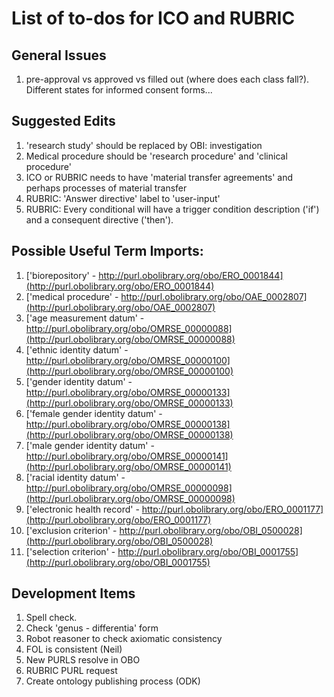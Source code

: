 # List of to-dos for ICO and RUBRIC

## General Issues
1. pre-approval vs approved vs filled out (where does each class fall?). Different states for informed consent forms...

## Suggested Edits
1. 'research study' should be replaced by OBI: investigation
1. Medical procedure should be 'research procedure' and 'clinical procedure'
1. ICO or RUBRIC needs to have 'material transfer agreements' and perhaps processes of material transfer
1. RUBRIC: 'Answer directive' label to 'user-input'
1. RUBRIC: Every conditional will have a trigger condition description ('if') and a consequent directive ('then').

## Possible Useful Term Imports:
1. ['biorepository' - http://purl.obolibrary.org/obo/ERO_0001844](http://purl.obolibrary.org/obo/ERO_0001844)
1. ['medical procedure' - http://purl.obolibrary.org/obo/OAE_0002807](http://purl.obolibrary.org/obo/OAE_0002807)
1. ['age measurement datum' - http://purl.obolibrary.org/obo/OMRSE_00000088](http://purl.obolibrary.org/obo/OMRSE_00000088)
1. ['ethnic identity datum' - http://purl.obolibrary.org/obo/OMRSE_00000100](http://purl.obolibrary.org/obo/OMRSE_00000100)
1. ['gender identity datum' - http://purl.obolibrary.org/obo/OMRSE_00000133](http://purl.obolibrary.org/obo/OMRSE_00000133)
1. ['female gender identity datum' - http://purl.obolibrary.org/obo/OMRSE_00000138](http://purl.obolibrary.org/obo/OMRSE_00000138)
1. ['male gender identity datum' - http://purl.obolibrary.org/obo/OMRSE_00000141](http://purl.obolibrary.org/obo/OMRSE_00000141)
1. ['racial identity datum' - http://purl.obolibrary.org/obo/OMRSE_00000098](http://purl.obolibrary.org/obo/OMRSE_00000098)
1. ['electronic health record' - http://purl.obolibrary.org/obo/ERO_0001177](http://purl.obolibrary.org/obo/ERO_0001177)
1. ['exclusion criterion' - http://purl.obolibrary.org/obo/OBI_0500028](http://purl.obolibrary.org/obo/OBI_0500028)
1. ['selection criterion' - http://purl.obolibrary.org/obo/OBI_0001755](http://purl.obolibrary.org/obo/OBI_0001755)

## Development Items
1. Spell check.
1. Check 'genus - differentia' form
1. Robot reasoner to check axiomatic consistency
1. FOL is consistent (Neil)
1. New PURLS resolve in OBO
  1. RUBRIC PURL request
1. Create ontology publishing process (ODK)
